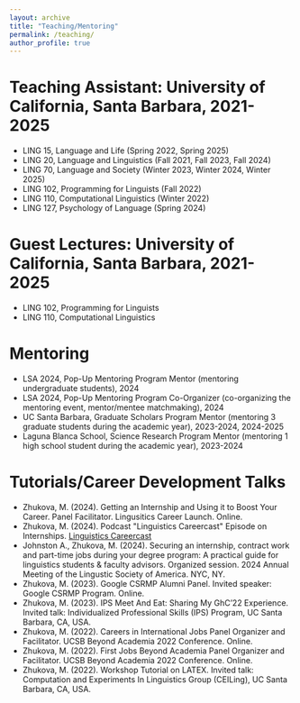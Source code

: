 ```yaml
---
layout: archive
title: "Teaching/Mentoring"
permalink: /teaching/
author_profile: true
---
```


Teaching Assistant: University of California, Santa Barbara, 2021-2025
======
* LING 15, Language and Life (Spring 2022, Spring 2025)
* LING 20, Language and Linguistics (Fall 2021, Fall 2023, Fall 2024)
* LING 70, Language and Society (Winter 2023, Winter 2024, Winter 2025) 
* LING 102, Programming for Linguists (Fall 2022)
* LING 110, Computational Linguistics (Winter 2022)
* LING 127, Psychology of Language (Spring 2024)

Guest Lectures: University of California, Santa Barbara, 2021-2025
======
* LING 102, Programming for Linguists
* LING 110, Computational Linguistics

Mentoring
======
* LSA 2024, Pop-Up Mentoring Program Mentor (mentoring undergraduate students), 2024
* LSA 2024, Pop-Up Mentoring Program Co-Organizer (co-organizing the mentoring event, mentor/mentee matchmaking), 2024
* UC Santa Barbara, Graduate Scholars Program Mentor (mentoring 3 graduate students during the academic year), 2023-2024, 2024-2025
* Laguna Blanca School, Science Research Program Mentor (mentoring 1 high school student during the academic year), 2023-2024

Tutorials/Career Development Talks 
======
* Zhukova, M. (2024). Getting an Internship and Using it to Boost Your Career. Panel Facilitator. Lingusitics Career Launch. Online.
* Zhukova, M. (2024). Podcast "Linguistics Careercast" Episode on Internships. <a href="https://www.linguisticscareercast.com/podcast/episode-38-marina-zhukova/"> Linguistics Careercast </a> 
* Johnston A., Zhukova, M. (2024). Securing an internship, contract work and part-time jobs during your degree program: A practical guide for linguistics students & faculty advisors. Organized session. 2024 Annual Meeting of the Lingustic Society of America. NYC, NY.
* Zhukova, M. (2023). Google CSRMP Alumni Panel. Invited speaker: Google CSRMP Program. Online. 
* Zhukova, M. (2023). IPS Meet And Eat: Sharing My GhC’22 Experience. Invited talk: Individualized
Professional Skills (IPS) Program, UC Santa Barbara, CA, USA.
* Zhukova, M. (2022). Careers in International Jobs Panel Organizer and Facilitator. UCSB Beyond Academia 2022 Conference. Online.
* Zhukova, M. (2022). First Jobs Beyond Academia Panel Organizer and Facilitator. UCSB Beyond Academia 2022 Conference. Online. 
* Zhukova, M. (2022). Workshop Tutorial on LATEX. Invited talk: Computation and Experiments In Linguistics Group (CEILing), UC Santa Barbara, CA, USA.

